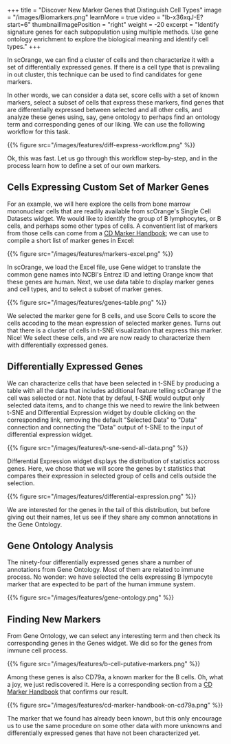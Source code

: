 +++
title = "Discover New Marker Genes that Distinguish Cell Types"
image = "/images/Biomarkers.png"
learnMore = true
video = "lb-x36xqJ-E?start=6"
thumbnailImagePosition = "right"
weight = -20
excerpt = "Identify signature genes for each subpopulation using multiple methods. Use gene ontology enrichment to explore the biological meaning and identify cell types."
+++

In scOrange, we can find a cluster of cells and then characterize it with a set of differentially expressed genes. If there is a cell type that is prevailing in out cluster, this technique can be used to find candidates for gene markers.

In other words, we can consider a data set, score cells with a set of known markers, select a subset of cells that express these markers, find genes that are differentially expressed between selected and all other cells, and analyze these genes using, say, gene ontology to perhaps find an ontology term and corresponding genes of our liking. We can use the following workflow for this task.

{{% figure src="/images/features/diff-express-workflow.png"  %}}

Ok, this was fast. Let us go through this workflow step-by-step, and in the process learn how to define a set of our own markers.

## Cells Expressing Custom Set of Marker Genes

For an example, we will here explore the cells from bone marrow mononuclear cells that are readily available from scOrange's Single Cell Datasets widget. We would like to identify the group of B lymphocytes, or B cells, and perhaps some other types of cells. A conventient list of markers from those cells can come from a [CD Marker Handbook](https://www.bdbiosciences.com/documents/cd_marker_handbook.pdf); we can use to compile a short list of marker genes in Excel:

{{% figure src="/images/features/markers-excel.png"  %}}

In scOrange, we load the Excel file, use Gene widget to translate the common gene names into NCBI's Entrez ID and letting Orange know that these genes are human. Next, we use data table to display marker genes and cell types, and to select a subset of marker genes.

{{% figure src="/images/features/genes-table.png"  %}}

We selected the marker gene for B cells, and use Score Cells to score the cells accoding to the mean expression of selected marker genes. Turns out that there is a cluster of cells in t-SNE visualization that express this marker. Nice! We select these cells, and we are now ready to characterize them with differentially expressed genes.

## Differentially Expressed Genes

We can characterize cells that have been selected in t-SNE by producing a table with all the data that includes additional feature telling scOrange if the cell was selected or not. Note that by defaul, t-SNE would output only selected data items, and to change this we need to rewire the link between t-SNE and Differential Expression widget by double clicking on the corresponding link, removing the default "Selected Data" to "Data" connection and connecting the "Data" output of t-SNE to the input of differential expression widget.

{{% figure src="/images/features/t-sne-send-all-data.png"  %}}

Differential Expression widget displays the distribution of statistics accross genes. Here, we chose that we will score the genes by t statistics that compares their expression in selected group of cells and cells outside the selection. 

{{% figure src="/images/features/differential-expression.png"  %}}

We are interested for the genes in the tail of this distribution, but before giving out their names, let us see if they share any common annotations in the Gene Ontology.

## Gene Ontology Analysis

The ninety-four differentially expressed genes share a number of annotations from Gene Ontology. Most of them are related to immune process. No wonder: we have selected the cells expressing B lympocyte marker that are expected to be part of the human immune system.

{{% figure src="/images/features/gene-ontology.png"  %}}

## Finding New Markers

From Gene Ontology, we can select any interesting term and then check its corresponding genes in the Genes widget. We did so for the genes from immune cell process.

{{% figure src="/images/features/b-cell-putative-markers.png"  %}}

Among these genes is also CD79a, a known marker for the B cells. Oh, what a joy, we just rediscovered it. Here is a corresponding section from a [CD Marker Handbook](https://www.bdbiosciences.com/documents/cd_marker_handbook.pdf) that confirms our result.

{{% figure src="/images/features/cd-marker-handbook-on-cd79a.png"  %}}

The marker that we found has already been known, but this only encourage us to use the same procedure on some other data with more unknowns and differentially expressed genes that have not been characterized yet.

